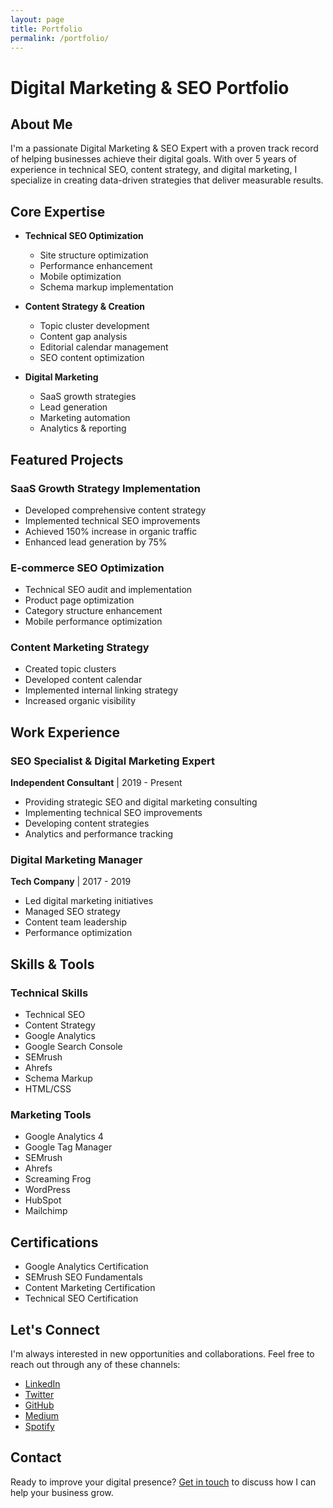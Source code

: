 ```yaml
---
layout: page
title: Portfolio
permalink: /portfolio/
---
```


# Digital Marketing & SEO Portfolio

## About Me

I'm a passionate Digital Marketing & SEO Expert with a proven track record of helping businesses achieve their digital goals. With over 5 years of experience in technical SEO, content strategy, and digital marketing, I specialize in creating data-driven strategies that deliver measurable results.

## Core Expertise

- **Technical SEO Optimization**
  - Site structure optimization
  - Performance enhancement
  - Mobile optimization
  - Schema markup implementation

- **Content Strategy & Creation**
  - Topic cluster development
  - Content gap analysis
  - Editorial calendar management
  - SEO content optimization

- **Digital Marketing**
  - SaaS growth strategies
  - Lead generation
  - Marketing automation
  - Analytics & reporting

## Featured Projects

### SaaS Growth Strategy Implementation
- Developed comprehensive content strategy
- Implemented technical SEO improvements
- Achieved 150% increase in organic traffic
- Enhanced lead generation by 75%

### E-commerce SEO Optimization
- Technical SEO audit and implementation
- Product page optimization
- Category structure enhancement
- Mobile performance optimization

### Content Marketing Strategy
- Created topic clusters
- Developed content calendar
- Implemented internal linking strategy
- Increased organic visibility

## Work Experience

### SEO Specialist & Digital Marketing Expert
**Independent Consultant** | 2019 - Present
- Providing strategic SEO and digital marketing consulting
- Implementing technical SEO improvements
- Developing content strategies
- Analytics and performance tracking

### Digital Marketing Manager
**Tech Company** | 2017 - 2019
- Led digital marketing initiatives
- Managed SEO strategy
- Content team leadership
- Performance optimization

## Skills & Tools

### Technical Skills
- Technical SEO
- Content Strategy
- Google Analytics
- Google Search Console
- SEMrush
- Ahrefs
- Schema Markup
- HTML/CSS

### Marketing Tools
- Google Analytics 4
- Google Tag Manager
- SEMrush
- Ahrefs
- Screaming Frog
- WordPress
- HubSpot
- Mailchimp

## Certifications
- Google Analytics Certification
- SEMrush SEO Fundamentals
- Content Marketing Certification
- Technical SEO Certification

## Let's Connect

I'm always interested in new opportunities and collaborations. Feel free to reach out through any of these channels:

- [LinkedIn](https://www.linkedin.com/in/titus-kores-610201200/)
- [Twitter](https://x.com/thadigitalguru)
- [GitHub](https://github.com/thadigitalguru)
- [Medium](https://medium.com/@thadigitalguru)
- [Spotify](https://open.spotify.com/user/thadigitalguru)

## Contact

Ready to improve your digital presence? [Get in touch](/contact) to discuss how I can help your business grow. 